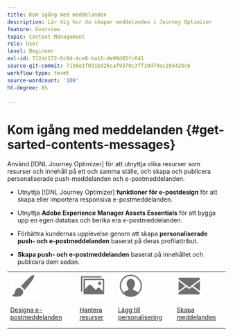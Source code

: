 ```yaml
---
title: Kom igång med meddelanden
description: Lär dig hur du skapar meddelanden i Journey Optimizer
feature: Overview
topic: Content Management
role: User
level: Beginner
exl-id: 712dc172-6c0d-4ce8-ba16-de99d65fc641
source-git-commit: 7138e1f031bd26caf9379c3ff19d79ac29442bc6
workflow-type: tm+mt
source-wordcount: '100'
ht-degree: 8%

---
```


# Kom igång med meddelanden {#get-sarted-contents-messages}

Använd [!DNL Journey Optimizer] för att utnyttja olika resurser som resurser och innehåll på ett och samma ställe, och skapa och publicera personaliserade push-meddelanden och e-postmeddelanden.

* Utnyttja [!DNL Journey Optimizer] **funktioner för e-postdesign** för att skapa eller importera responsiva e-postmeddelanden.

* Utnyttja **Adobe Experience Manager Assets Essentials** för att bygga upp en egen databas och berika era e-postmeddelanden.

* Förbättra kundernas upplevelse genom att skapa **personaliserade push- och e-postmeddelanden** baserat på deras profilattribut.

* **Skapa push- och e-postmeddelanden** baserat på innehållet och publicera dem sedan.

<table>
<tr>
<td><img src="assets/do-not-localize/icon_design.svg" width="60px"><p><a href="design-emails.md">Designa e-postmeddelanden</a></p></td>
<td><img src="assets/do-not-localize/icon_assets.svg" width="60px"><p><a href="assets-essentials.md">Hantera resurser</a></p></td>
<td><img src="assets/do-not-localize/icon_personalization.svg" width="60px"><p><a href="personalization/personalize.md">Lägg till personalisering</a></p></td>
<td><img src="assets/do-not-localize/icon_messages.svg" width="60px"><p><a href="create-message.md">Skapa meddelanden</a></p></td></tr>
</table>
